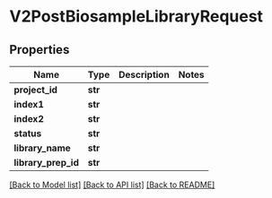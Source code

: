 # V2PostBiosampleLibraryRequest

## Properties
Name | Type | Description | Notes
------------ | ------------- | ------------- | -------------
**project_id** | **str** |  | 
**index1** | **str** |  | 
**index2** | **str** |  | 
**status** | **str** |  | 
**library_name** | **str** |  | 
**library_prep_id** | **str** |  | 

[[Back to Model list]](../README.md#documentation-for-models) [[Back to API list]](../README.md#documentation-for-api-endpoints) [[Back to README]](../README.md)

